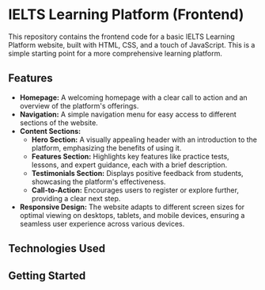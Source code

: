 # IELTS Learning Platform (Frontend)

This repository contains the frontend code for a basic IELTS Learning Platform website, built with HTML, CSS, and a touch of JavaScript. This is a simple starting point for a more comprehensive learning platform.

## Features

* **Homepage:** A welcoming homepage with a clear call to action and an overview of the platform's offerings.
* **Navigation:** A simple navigation menu for easy access to different sections of the website.
* **Content Sections:** 
    * **Hero Section:** A visually appealing header with an introduction to the platform, emphasizing the benefits of using it.
    * **Features Section:** Highlights key features like practice tests, lessons, and expert guidance, each with a brief description.
    * **Testimonials Section:** Displays positive feedback from students, showcasing the platform's effectiveness.
    * **Call-to-Action:** Encourages users to register or explore further, providing a clear next step.
* **Responsive Design:** The website adapts to different screen sizes for optimal viewing on desktops, tablets, and mobile devices, ensuring a seamless user experience across various devices.

## Technologies Used


## Getting Started
